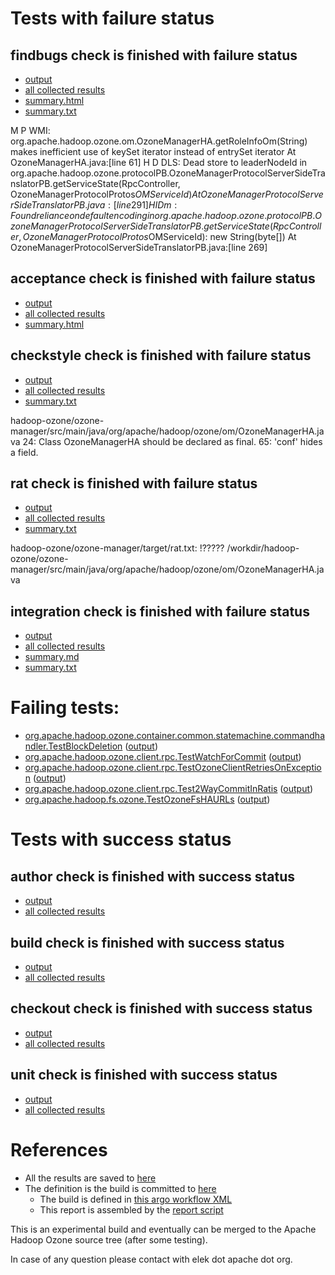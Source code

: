 # Tests with failure status

## findbugs check is finished with failure status

   * [output](https://raw.githubusercontent.com/elek/ozone-ci-q4/master/pr/pr-hdds-2240-9gllg/findbugs/output.log)
   * [all collected results](https://github.com/elek/ozone-ci-q4/tree/master/pr/pr-hdds-2240-9gllg/findbugs)
   * [summary.html](https://elek.github.io/ozone-ci-q4/pr/pr-hdds-2240-9gllg/findbugs/summary.html)
   * [summary.txt](https://github.com/elek/ozone-ci-q4/tree/master/pr/pr-hdds-2240-9gllg/findbugs/summary.txt)

M P WMI: org.apache.hadoop.ozone.om.OzoneManagerHA.getRoleInfoOm(String) makes inefficient use of keySet iterator instead of entrySet iterator  At OzoneManagerHA.java:[line 61]
H D DLS: Dead store to leaderNodeId in org.apache.hadoop.ozone.protocolPB.OzoneManagerProtocolServerSideTranslatorPB.getServiceState(RpcController, OzoneManagerProtocolProtos$OMServiceId)  At OzoneManagerProtocolServerSideTranslatorPB.java:[line 291]
H I Dm: Found reliance on default encoding in org.apache.hadoop.ozone.protocolPB.OzoneManagerProtocolServerSideTranslatorPB.getServiceState(RpcController, OzoneManagerProtocolProtos$OMServiceId): new String(byte[])  At OzoneManagerProtocolServerSideTranslatorPB.java:[line 269]

## acceptance check is finished with failure status

   * [output](https://raw.githubusercontent.com/elek/ozone-ci-q4/master/pr/pr-hdds-2240-9gllg/acceptance/output.log)
   * [all collected results](https://github.com/elek/ozone-ci-q4/tree/master/pr/pr-hdds-2240-9gllg/acceptance)
   * [summary.html](https://elek.github.io/ozone-ci-q4/pr/pr-hdds-2240-9gllg/acceptance/summary.html)


## checkstyle check is finished with failure status

   * [output](https://raw.githubusercontent.com/elek/ozone-ci-q4/master/pr/pr-hdds-2240-9gllg/checkstyle/output.log)
   * [all collected results](https://github.com/elek/ozone-ci-q4/tree/master/pr/pr-hdds-2240-9gllg/checkstyle)
   * [summary.txt](https://github.com/elek/ozone-ci-q4/tree/master/pr/pr-hdds-2240-9gllg/checkstyle/summary.txt)

hadoop-ozone/ozone-manager/src/main/java/org/apache/hadoop/ozone/om/OzoneManagerHA.java
 24: Class OzoneManagerHA should be declared as final.
 65: &apos;conf&apos; hides a field.

## rat check is finished with failure status

   * [output](https://raw.githubusercontent.com/elek/ozone-ci-q4/master/pr/pr-hdds-2240-9gllg/rat/output.log)
   * [all collected results](https://github.com/elek/ozone-ci-q4/tree/master/pr/pr-hdds-2240-9gllg/rat)
   * [summary.txt](https://github.com/elek/ozone-ci-q4/tree/master/pr/pr-hdds-2240-9gllg/rat/summary.txt)

hadoop-ozone/ozone-manager/target/rat.txt: !????? /workdir/hadoop-ozone/ozone-manager/src/main/java/org/apache/hadoop/ozone/om/OzoneManagerHA.java

## integration check is finished with failure status

   * [output](https://raw.githubusercontent.com/elek/ozone-ci-q4/master/pr/pr-hdds-2240-9gllg/integration/output.log)
   * [all collected results](https://github.com/elek/ozone-ci-q4/tree/master/pr/pr-hdds-2240-9gllg/integration)
   * [summary.md](https://github.com/elek/ozone-ci-q4/tree/master/pr/pr-hdds-2240-9gllg/integration/summary.md)
   * [summary.txt](https://github.com/elek/ozone-ci-q4/tree/master/pr/pr-hdds-2240-9gllg/integration/summary.txt)

# Failing tests: 

 * [org.apache.hadoop.ozone.container.common.statemachine.commandhandler.TestBlockDeletion](hadoop-ozone/integration-test/org.apache.hadoop.ozone.container.common.statemachine.commandhandler.TestBlockDeletion.txt) ([output](hadoop-ozone/integration-test/org.apache.hadoop.ozone.container.common.statemachine.commandhandler.TestBlockDeletion-output.txt))
 * [org.apache.hadoop.ozone.client.rpc.TestWatchForCommit](hadoop-ozone/integration-test/org.apache.hadoop.ozone.client.rpc.TestWatchForCommit.txt) ([output](hadoop-ozone/integration-test/org.apache.hadoop.ozone.client.rpc.TestWatchForCommit-output.txt))
 * [org.apache.hadoop.ozone.client.rpc.TestOzoneClientRetriesOnException](hadoop-ozone/integration-test/org.apache.hadoop.ozone.client.rpc.TestOzoneClientRetriesOnException.txt) ([output](hadoop-ozone/integration-test/org.apache.hadoop.ozone.client.rpc.TestOzoneClientRetriesOnException-output.txt))
 * [org.apache.hadoop.ozone.client.rpc.Test2WayCommitInRatis](hadoop-ozone/integration-test/org.apache.hadoop.ozone.client.rpc.Test2WayCommitInRatis.txt) ([output](hadoop-ozone/integration-test/org.apache.hadoop.ozone.client.rpc.Test2WayCommitInRatis-output.txt))
 * [org.apache.hadoop.fs.ozone.TestOzoneFsHAURLs](hadoop-ozone/ozonefs/org.apache.hadoop.fs.ozone.TestOzoneFsHAURLs.txt) ([output](hadoop-ozone/ozonefs/org.apache.hadoop.fs.ozone.TestOzoneFsHAURLs-output.txt))


# Tests with success status

## author check is finished with success status

   * [output](https://raw.githubusercontent.com/elek/ozone-ci-q4/master/pr/pr-hdds-2240-9gllg/author/output.log)
   * [all collected results](https://github.com/elek/ozone-ci-q4/tree/master/pr/pr-hdds-2240-9gllg/author)


## build check is finished with success status

   * [output](https://raw.githubusercontent.com/elek/ozone-ci-q4/master/pr/pr-hdds-2240-9gllg/build/output.log)
   * [all collected results](https://github.com/elek/ozone-ci-q4/tree/master/pr/pr-hdds-2240-9gllg/build)


## checkout check is finished with success status

   * [output](https://raw.githubusercontent.com/elek/ozone-ci-q4/master/pr/pr-hdds-2240-9gllg/checkout/output.log)
   * [all collected results](https://github.com/elek/ozone-ci-q4/tree/master/pr/pr-hdds-2240-9gllg/checkout)


## unit check is finished with success status

   * [output](https://raw.githubusercontent.com/elek/ozone-ci-q4/master/pr/pr-hdds-2240-9gllg/unit/output.log)
   * [all collected results](https://github.com/elek/ozone-ci-q4/tree/master/pr/pr-hdds-2240-9gllg/unit)




# References

 * All the results are saved to [here](https://github.com/elek/ozone-ci-q4/tree/master/pr/pr-hdds-2240-9gllg/)
 * The definition is the build is committed to [here](https://github.com/elek/argo-ozone)
    * The build is defined in [this argo workflow XML](https://github.com/elek/argo-ozone/blob/master/ozone-build.yaml)
    * This report is assembled by the [report script](https://github.com/elek/argo-ozone/blob/master/scripts/report.sh)

This is an experimental build and eventually can be merged to the Apache Hadoop Ozone source tree (after some testing).

In case of any question please contact with elek dot apache dot org.
